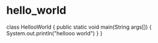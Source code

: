 # hello_world
class HellooWorld
{
public static void main(String args[])
{
System.out.println("hellooo world")
}
}
